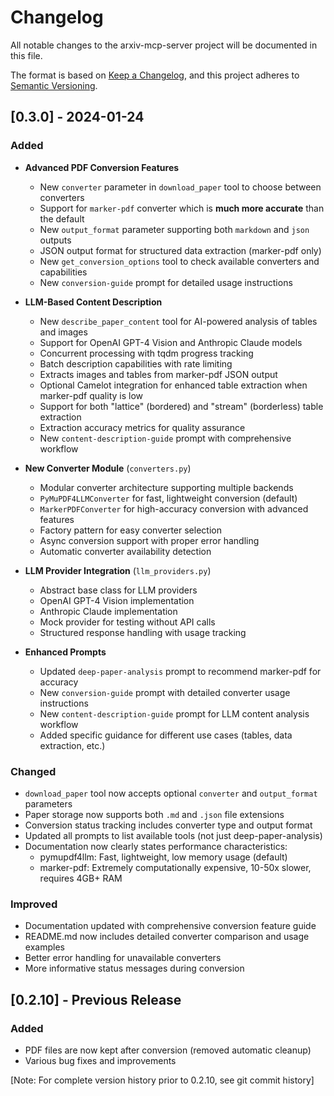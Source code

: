 # Changelog

All notable changes to the arxiv-mcp-server project will be documented in this file.

The format is based on [Keep a Changelog](https://keepachangelog.com/en/1.0.0/),
and this project adheres to [Semantic Versioning](https://semver.org/spec/v2.0.0.html).

## [0.3.0] - 2024-01-24

### Added
- **Advanced PDF Conversion Features**
  - New `converter` parameter in `download_paper` tool to choose between converters
  - Support for `marker-pdf` converter which is **much more accurate** than the default
  - New `output_format` parameter supporting both `markdown` and `json` outputs
  - JSON output format for structured data extraction (marker-pdf only)
  - New `get_conversion_options` tool to check available converters and capabilities
  - New `conversion-guide` prompt for detailed usage instructions

- **LLM-Based Content Description** 
  - New `describe_paper_content` tool for AI-powered analysis of tables and images
  - Support for OpenAI GPT-4 Vision and Anthropic Claude models
  - Concurrent processing with tqdm progress tracking
  - Batch description capabilities with rate limiting
  - Extracts images and tables from marker-pdf JSON output
  - Optional Camelot integration for enhanced table extraction when marker-pdf quality is low
  - Support for both "lattice" (bordered) and "stream" (borderless) table extraction
  - Extraction accuracy metrics for quality assurance
  - New `content-description-guide` prompt with comprehensive workflow

- **New Converter Module** (`converters.py`)
  - Modular converter architecture supporting multiple backends
  - `PyMuPDF4LLMConverter` for fast, lightweight conversion (default)
  - `MarkerPDFConverter` for high-accuracy conversion with advanced features
  - Factory pattern for easy converter selection
  - Async conversion support with proper error handling
  - Automatic converter availability detection

- **LLM Provider Integration** (`llm_providers.py`)
  - Abstract base class for LLM providers
  - OpenAI GPT-4 Vision implementation
  - Anthropic Claude implementation  
  - Mock provider for testing without API calls
  - Structured response handling with usage tracking

- **Enhanced Prompts**
  - Updated `deep-paper-analysis` prompt to recommend marker-pdf for accuracy
  - New `conversion-guide` prompt with detailed converter usage instructions
  - New `content-description-guide` prompt for LLM content analysis workflow
  - Added specific guidance for different use cases (tables, data extraction, etc.)

### Changed
- `download_paper` tool now accepts optional `converter` and `output_format` parameters
- Paper storage now supports both `.md` and `.json` file extensions
- Conversion status tracking includes converter type and output format
- Updated all prompts to list available tools (not just deep-paper-analysis)
- Documentation now clearly states performance characteristics:
  - pymupdf4llm: Fast, lightweight, low memory usage (default)
  - marker-pdf: Extremely computationally expensive, 10-50x slower, requires 4GB+ RAM

### Improved
- Documentation updated with comprehensive conversion feature guide
- README.md now includes detailed converter comparison and usage examples
- Better error handling for unavailable converters
- More informative status messages during conversion

## [0.2.10] - Previous Release

### Added
- PDF files are now kept after conversion (removed automatic cleanup)
- Various bug fixes and improvements

[Note: For complete version history prior to 0.2.10, see git commit history]